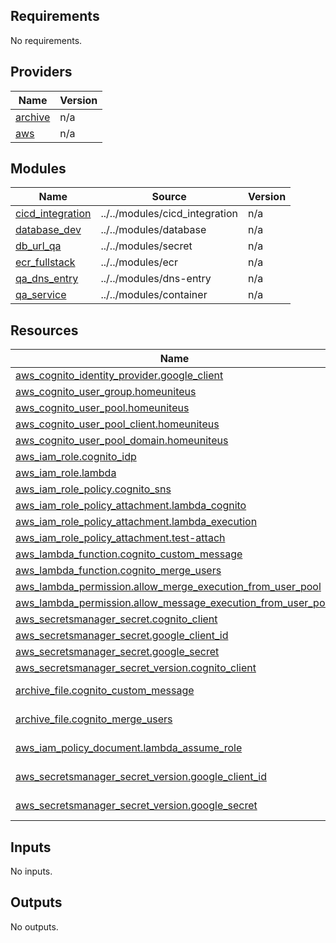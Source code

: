 <!-- BEGIN_TF_DOCS -->
## Requirements

No requirements.

## Providers

| Name | Version |
|------|---------|
| <a name="provider_archive"></a> [archive](#provider\_archive) | n/a |
| <a name="provider_aws"></a> [aws](#provider\_aws) | n/a |

## Modules

| Name | Source | Version |
|------|--------|---------|
| <a name="module_cicd_integration"></a> [cicd\_integration](#module\_cicd\_integration) | ../../modules/cicd_integration | n/a |
| <a name="module_database_dev"></a> [database\_dev](#module\_database\_dev) | ../../modules/database | n/a |
| <a name="module_db_url_qa"></a> [db\_url\_qa](#module\_db\_url\_qa) | ../../modules/secret | n/a |
| <a name="module_ecr_fullstack"></a> [ecr\_fullstack](#module\_ecr\_fullstack) | ../../modules/ecr | n/a |
| <a name="module_qa_dns_entry"></a> [qa\_dns\_entry](#module\_qa\_dns\_entry) | ../../modules/dns-entry | n/a |
| <a name="module_qa_service"></a> [qa\_service](#module\_qa\_service) | ../../modules/container | n/a |

## Resources

| Name | Type |
|------|------|
| [aws_cognito_identity_provider.google_client](https://registry.terraform.io/providers/hashicorp/aws/latest/docs/resources/cognito_identity_provider) | resource |
| [aws_cognito_user_group.homeuniteus](https://registry.terraform.io/providers/hashicorp/aws/latest/docs/resources/cognito_user_group) | resource |
| [aws_cognito_user_pool.homeuniteus](https://registry.terraform.io/providers/hashicorp/aws/latest/docs/resources/cognito_user_pool) | resource |
| [aws_cognito_user_pool_client.homeuniteus](https://registry.terraform.io/providers/hashicorp/aws/latest/docs/resources/cognito_user_pool_client) | resource |
| [aws_cognito_user_pool_domain.homeuniteus](https://registry.terraform.io/providers/hashicorp/aws/latest/docs/resources/cognito_user_pool_domain) | resource |
| [aws_iam_role.cognito_idp](https://registry.terraform.io/providers/hashicorp/aws/latest/docs/resources/iam_role) | resource |
| [aws_iam_role.lambda](https://registry.terraform.io/providers/hashicorp/aws/latest/docs/resources/iam_role) | resource |
| [aws_iam_role_policy.cognito_sns](https://registry.terraform.io/providers/hashicorp/aws/latest/docs/resources/iam_role_policy) | resource |
| [aws_iam_role_policy_attachment.lambda_cognito](https://registry.terraform.io/providers/hashicorp/aws/latest/docs/resources/iam_role_policy_attachment) | resource |
| [aws_iam_role_policy_attachment.lambda_execution](https://registry.terraform.io/providers/hashicorp/aws/latest/docs/resources/iam_role_policy_attachment) | resource |
| [aws_iam_role_policy_attachment.test-attach](https://registry.terraform.io/providers/hashicorp/aws/latest/docs/resources/iam_role_policy_attachment) | resource |
| [aws_lambda_function.cognito_custom_message](https://registry.terraform.io/providers/hashicorp/aws/latest/docs/resources/lambda_function) | resource |
| [aws_lambda_function.cognito_merge_users](https://registry.terraform.io/providers/hashicorp/aws/latest/docs/resources/lambda_function) | resource |
| [aws_lambda_permission.allow_merge_execution_from_user_pool](https://registry.terraform.io/providers/hashicorp/aws/latest/docs/resources/lambda_permission) | resource |
| [aws_lambda_permission.allow_message_execution_from_user_pool](https://registry.terraform.io/providers/hashicorp/aws/latest/docs/resources/lambda_permission) | resource |
| [aws_secretsmanager_secret.cognito_client](https://registry.terraform.io/providers/hashicorp/aws/latest/docs/resources/secretsmanager_secret) | resource |
| [aws_secretsmanager_secret.google_client_id](https://registry.terraform.io/providers/hashicorp/aws/latest/docs/resources/secretsmanager_secret) | resource |
| [aws_secretsmanager_secret.google_secret](https://registry.terraform.io/providers/hashicorp/aws/latest/docs/resources/secretsmanager_secret) | resource |
| [aws_secretsmanager_secret_version.cognito_client](https://registry.terraform.io/providers/hashicorp/aws/latest/docs/resources/secretsmanager_secret_version) | resource |
| [archive_file.cognito_custom_message](https://registry.terraform.io/providers/hashicorp/archive/latest/docs/data-sources/file) | data source |
| [archive_file.cognito_merge_users](https://registry.terraform.io/providers/hashicorp/archive/latest/docs/data-sources/file) | data source |
| [aws_iam_policy_document.lambda_assume_role](https://registry.terraform.io/providers/hashicorp/aws/latest/docs/data-sources/iam_policy_document) | data source |
| [aws_secretsmanager_secret_version.google_client_id](https://registry.terraform.io/providers/hashicorp/aws/latest/docs/data-sources/secretsmanager_secret_version) | data source |
| [aws_secretsmanager_secret_version.google_secret](https://registry.terraform.io/providers/hashicorp/aws/latest/docs/data-sources/secretsmanager_secret_version) | data source |

## Inputs

No inputs.

## Outputs

No outputs.
<!-- END_TF_DOCS -->